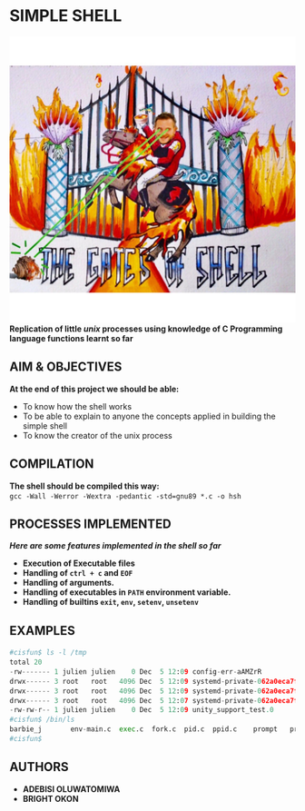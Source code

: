 # SIMPLE SHELL
![Gates of Shell](./shell.jpeg)
**Replication of little _unix_ processes using knowledge of C Programming language functions learnt so far**
<br>
## AIM & OBJECTIVES
**At the end of this project we should be able:**

- To know how the shell works
- To be able to explain to anyone the concepts applied in building the simple shell
- To know the creator of the unix process

## COMPILATION
**The shell should be compiled this way:** <br>
`gcc -Wall -Werror -Wextra -pedantic -std=gnu89 *.c -o hsh` <br>

## PROCESSES IMPLEMENTED
***Here are some features implemented in the shell so far*** <br>

- **Execution of Executable files**
- **Handling of `ctrl + c` and `EOF`**
- **Handling of arguments.**
- **Handling of executables in `PATH` environment variable.**
- **Handling of builtins `exit`, `env`, `setenv`, `unsetenv`**

## EXAMPLES
``` py
#cisfun$ ls -l /tmp
total 20
-rw------- 1 julien julien    0 Dec  5 12:09 config-err-aAMZrR
drwx------ 3 root   root   4096 Dec  5 12:09 systemd-private-062a0eca7f2a44349733e78cb4abdff4-colord.service-V7DUzr
drwx------ 3 root   root   4096 Dec  5 12:09 systemd-private-062a0eca7f2a44349733e78cb4abdff4-rtkit-daemon.service-ANGvoV
drwx------ 3 root   root   4096 Dec  5 12:07 systemd-private-062a0eca7f2a44349733e78cb4abdff4-systemd-timesyncd.service-CdXUtH
-rw-rw-r-- 1 julien julien    0 Dec  5 12:09 unity_support_test.0
#cisfun$ /bin/ls
barbie_j       env-main.c  exec.c  fork.c  pid.c  ppid.c    prompt   prompt.c  shell_0.3  stat    test_scripting.sh  wait.c
#cisfun$
```

## AUTHORS
- **ADEBISI OLUWATOMIWA**
- **BRIGHT OKON**